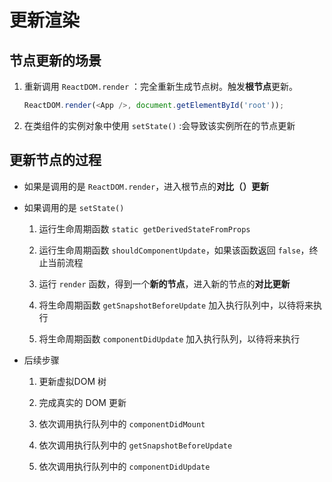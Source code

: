 # 更新渲染

## 节点更新的场景

1.  重新调用 `ReactDOM.render` ：完全重新生成节点树。触发**根节点**更新。

    ```javascript
    ReactDOM.render(<App />, document.getElementById('root'));

    ```

2.  在类组件的实例对象中使用 `setState()` :会导致该实例所在的节点更新

## 更新节点的过程

*   如果是调用的是 `ReactDOM.render`，进入根节点的**对比（**​**）更新**

*   如果调用的是 `setState()`

    1.  运行生命周期函数 `static getDerivedStateFromProps`

    2.  运行生命周期函数 `shouldComponentUpdate`，如果该函数返回 `false`，终止当前流程

    3.  运行 `render` 函数，得到一个**新的节点**，进入新的节点的**对比更新**

    4.  将生命周期函数 `getSnapshotBeforeUpdate` 加入执行队列中，以待将来执行

    5.  将生命周期函数 `componentDidUpdate` 加入执行队列，以待将来执行

*   后续步骤

    1.  更新虚拟DOM 树

    2.  完成真实的 DOM 更新

    3.  依次调用执行队列中的 `componentDidMount`

    4.  依次调用执行队列中的 `getSnapshotBeforeUpdate`

    5.  依次调用执行队列中的 `componentDidUpdate`
